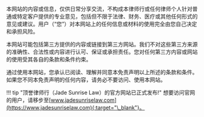 
本网站的内容或信息，仅供日常分享交流，不构成本律师行或任何律师个人针对普通或特定客户提供的专业意见，包括但不限于法律、财务、医疗或其他任何形式的意见或建议。用户（“您”）对本网站上的任何信息或材料的使用完全由您自己决定和承担风险。

本网站可能包括第三方提供的内容或链接到第三方网站。我们不对这些第三方来源的准确性、合法性或内容进行认可、保证或承担责任。您对任何第三方内容或网站的使用受其各自的条款和条件约束。

通过使用本网站，您承认已阅读、理解并同意本免责声明以上所述的条款和条件。如果您不同本免责声明的任何内容，请务必不要访问、使用本网站。


!!! tip "顶誉律师行（Jade Sunrise Law）的官方网站已正式发布!"
    想要访问官网的用户，请移步至[www.jadesunriselaw.com](https://www.jadesunriselaw.com){:target="\_blank"}。
